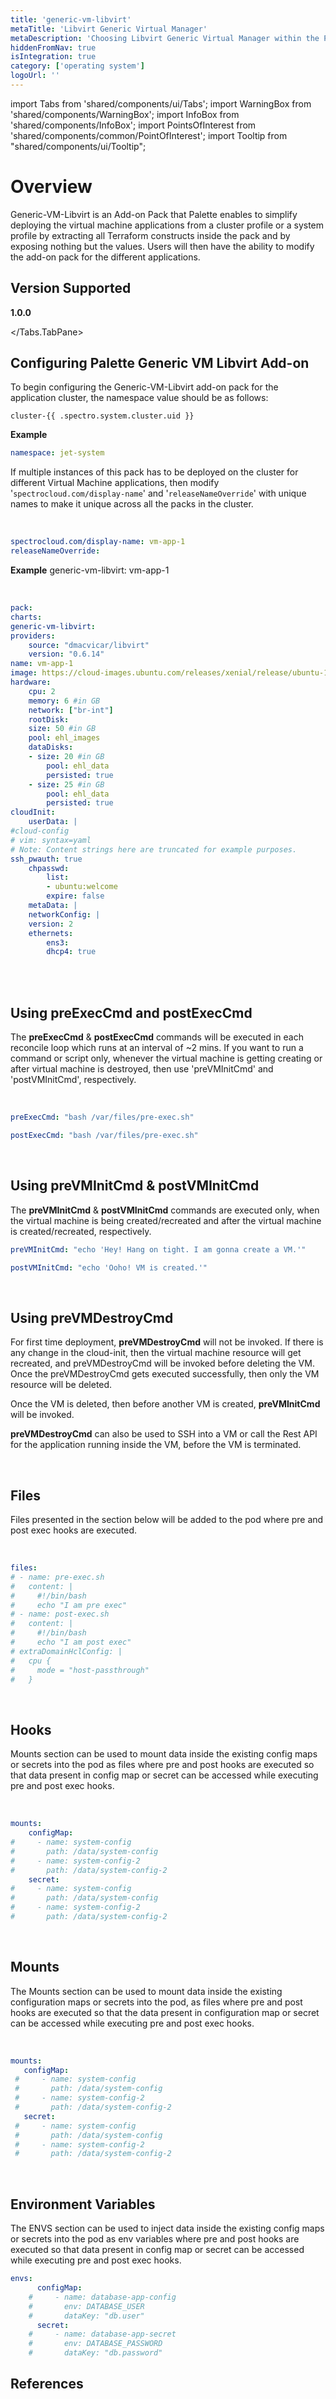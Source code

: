 ```yaml
---
title: 'generic-vm-libvirt'
metaTitle: 'Libvirt Generic Virtual Manager'
metaDescription: 'Choosing Libvirt Generic Virtual Manager within the Palette console'
hiddenFromNav: true
isIntegration: true
category: ['operating system']
logoUrl: ''
---
```


import Tabs from 'shared/components/ui/Tabs';
import WarningBox from 'shared/components/WarningBox';
import InfoBox from 'shared/components/InfoBox';
import PointsOfInterest from 'shared/components/common/PointOfInterest';
import Tooltip from "shared/components/ui/Tooltip";

# Overview

Generic-VM-Libvirt is an Add-on Pack that Palette enables to simplify deploying the virtual machine applications from a cluster profile or a system profile by extracting all Terraform constructs inside the pack and by exposing nothing but the values. Users will then have the ability to modify the add-on pack for the different applications.

## Version Supported

<Tabs>
<Tabs.TabPane tab="1.0.x" key="1.0.x">

**1.0.0**

</Tabs.TabPane>
</Tabs>

## Configuring Palette Generic VM Libvirt Add-on

To begin configuring the Generic-VM-Libvirt add-on pack for the application cluster, the namespace value should be as follows:

`cluster-{{ .spectro.system.cluster.uid }}`

**Example**

```yaml
namespace: jet-system
```

If multiple instances of this pack has to be deployed on the cluster for different Virtual Machine applications, then modify '`spectrocloud.com/display-name`' and '`releaseNameOverride`' with unique names to make it unique across all the packs in the cluster.

<br />

```yaml
spectrocloud.com/display-name: vm-app-1 
releaseNameOverride: 
```

**Example**
    generic-vm-libvirt: vm-app-1

<br />

```yaml
pack:
charts:
generic-vm-libvirt:
providers:
    source: "dmacvicar/libvirt"
    version: "0.6.14"
name: vm-app-1
image: https://cloud-images.ubuntu.com/releases/xenial/release/ubuntu-16.04-server-cloudimg-amd64-disk1.img
hardware:
    cpu: 2
    memory: 6 #in GB
    network: ["br-int"]
    rootDisk:
    size: 50 #in GB
    pool: ehl_images
    dataDisks:
    - size: 20 #in GB
        pool: ehl_data
        persisted: true
    - size: 25 #in GB
        pool: ehl_data
        persisted: true
cloudInit:
    userData: |
#cloud-config
# vim: syntax=yaml
# Note: Content strings here are truncated for example purposes.
ssh_pwauth: true
    chpasswd:
        list:
        - ubuntu:welcome
        expire: false
    metaData: |
    networkConfig: |
    version: 2
    ethernets:
        ens3:
        dhcp4: true
```

<br />
<br />

## Using preExecCmd and postExecCmd

The **preExecCmd** & **postExecCmd** commands will be executed in each reconcile loop which runs at an interval of ~2 mins. If you want to run a command or script only, whenever the virtual machine is getting creating or after virtual machine is destroyed, then use 'preVMInitCmd' and 'postVMInitCmd', respectively.

<br />

```yaml
preExecCmd: "bash /var/files/pre-exec.sh"
```

```yaml
postExecCmd: "bash /var/files/pre-exec.sh"
```

<br />

## Using preVMInitCmd & postVMInitCmd 

The **preVMInitCmd** & **postVMInitCmd** commands are executed only, when the virtual machine is being created/recreated and after the virtual machine is created/recreated, respectively.

```yaml
preVMInitCmd: "echo 'Hey! Hang on tight. I am gonna create a VM.'"
```

```yaml
postVMInitCmd: "echo 'Ooho! VM is created.'"
```

<br />

## Using preVMDestroyCmd

For first time deployment, **preVMDestroyCmd** will not be invoked. If there is any change in the cloud-init, then the virtual machine resource will get recreated, and preVMDestroyCmd will be invoked before deleting the VM. Once the preVMDestroyCmd gets executed successfully, then only the VM resource will be deleted.

Once the VM is deleted, then before another VM is created, **preVMInitCmd** will be invoked.

**preVMDestroyCmd** can also be used to SSH into a VM or call the Rest API for the application running inside the VM, before the VM is terminated.


<br />

## Files

Files presented in the section below will be added to the pod where pre and post exec hooks are executed.

<br />

```yaml
files:
# - name: pre-exec.sh
#   content: |
#     #!/bin/bash
#     echo "I am pre exec"
# - name: post-exec.sh
#   content: |
#     #!/bin/bash
#     echo "I am post exec"
# extraDomainHclConfig: |
#   cpu {
#     mode = "host-passthrough"
#   }
```

<br />

## Hooks

Mounts section can be used to mount data inside the existing config maps or secrets into the pod as files where pre and post hooks are executed so that data present in config map or secret can be accessed while executing pre and post exec hooks.

<br />

```yaml
mounts:
    configMap:
#     - name: system-config
#       path: /data/system-config
#     - name: system-config-2
#       path: /data/system-config-2
    secret:
#     - name: system-config
#       path: /data/system-config
#     - name: system-config-2
#       path: /data/system-config-2
```

<br />

## Mounts

The Mounts section can be used to mount data inside the existing configuration maps or secrets into the pod, as files where pre and post hooks are executed so that the data present in configuration map or secret can be accessed while executing pre and post exec hooks.

<br />

```yaml
mounts:
   configMap:
 #     - name: system-config
 #       path: /data/system-config
 #     - name: system-config-2
 #       path: /data/system-config-2
   secret:
 #     - name: system-config
 #       path: /data/system-config
 #     - name: system-config-2
 #       path: /data/system-config-2
```

<br />

## Environment Variables

The ENVS section can be used to inject data inside the existing config maps or secrets into the pod as env variables where pre and post hooks are executed so that data present in config map or secret can be accessed while executing pre and post exec hooks.

```yaml
envs:
      configMap:
    #     - name: database-app-config
    #       env: DATABASE_USER
    #       dataKey: "db.user"
      secret:
    #     - name: database-app-secret
    #       env: DATABASE_PASSWORD
    #       dataKey: "db.password"
```



## References


